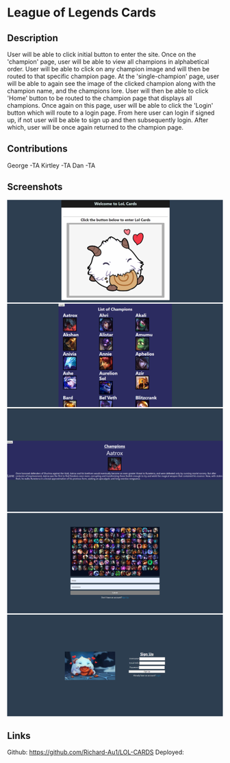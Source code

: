 # League of Legends Cards

## Description
User will be able to click initial button to enter the site. Once on the 'champion' page, user will be able to view all champions in alphabetical order. User will be able to click on any champion image and will then be routed to that specific champion page. At the 'single-champion' page, user will be able to again see the image of the clicked champion along with the champion name, and the champions lore. User will then be able to click 'Home' button to be routed to the champion page that displays all champions. Once again on this page, user will be able to click the 'Login' button which will route to a login page. From here user can login if signed up, if not user will be able to sign up and then subsequently login. After which, user will be once again returned to the champion page.

## Contributions
George -TA
Kirtley -TA
Dan -TA

## Screenshots
![Alt text](<Screenshot 2023-12-13 185829.png>)
![Alt text](<Screenshot 2023-12-13 185841.png>)
![Alt text](<Screenshot 2023-12-13 185850.png>)
![Alt text](<Screenshot 2023-12-13 185900.png>)
![Alt text](<Screenshot 2023-12-13 185922.png>)


## Links
Github: https://github.com/Richard-Au1/LOL-CARDS
Deployed: 